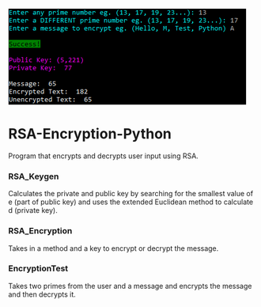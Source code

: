 ![example image](example.png)

# RSA-Encryption-Python
Program that encrypts and decrypts user input using RSA.

### RSA_Keygen
Calculates the private and public key by searching for the smallest value of e (part of public key) and uses the extended Euclidean method to calculate d (private key).

### RSA_Encryption
Takes in a method and a key to encrypt or decrypt the message.

### EncryptionTest
Takes two primes from the user and a message and encrypts the message and then decrypts it.
